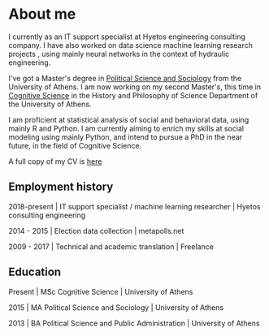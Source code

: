 # About me

I currently as an IT support specialist at Hyetos engineering consulting company. I have also worked on data science machine learning research projects , using mainly neural networks in the context of hydraulic engineering.

I've got a Master's degree in [Political Science and Sociology](http://en.pspa.uoa.gr/) from the University of Athens. I am now working on my second Master's, this time in [Cognitive Science](http://cogsci.phs.uoa.gr/) in the History and Philosophy of Science Department of the University of Athens. 

I am proficient at statistical analysis of social and behavioral data, using mainly R and Python. I am currently aiming to enrich my skills at social modeling using mainly Python, and intend to pursue a PhD in the near future, in the field of Cognitive Science. 



A full copy of my CV is [here]({{giorgosmit.github.io}}/pdfs/George_Mitkidis.pdf)



## Employment history

2018-present  | IT support specialist / machine learning researcher   | Hyetos consulting engineering



2014 - 2015     | Election data collection                                                    | metapolls.net


2009 - 2017    | Technical and academic translation                              | Freelance



## Education 

Present | MSc Cognitive Science                                       | University of Athens



2015      | MA Political Science and Sociology                      | University of Athens



2013      | BA Political Science and Public Administration | University of Athens